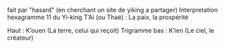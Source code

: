 fait par "hasard" (en cherchant un site de yiking a partager)
Interpretation hexagramme 11 du Yi-king
T’Ai (ou Thaé) :
La paix, la prospérité

Haut : K’ouen (La terre, celui qui reçoit)
Trigramme bas : K’ien (Le ciel, le créateur) 